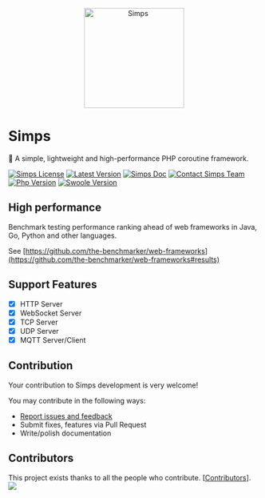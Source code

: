 <p align="center">
    <a href="https://simps.io" target="_blank">
        <img src="https://cdn.jsdelivr.net/gh/sy-records/staticfile@master/images/simps.png" alt="Simps" height="200px" />
    </a>
</p>

# Simps

🚀 A simple, lightweight and high-performance PHP coroutine framework.

[![Simps License](https://img.shields.io/packagist/l/simple-swoole/simps?color=blue)](https://github.com/simple-swoole/simps/blob/master/LICENSE)
[![Latest Version](https://img.shields.io/packagist/v/simple-swoole/simps.svg)](https://packagist.org/packages/simple-swoole/simps)
[![Simps Doc](https://img.shields.io/badge/docs-passing-blue.svg)](https://doc.simps.io)
[![Contact Simps Team](https://img.shields.io/badge/contact-@SimpsTeam-blue.svg?style=flat)](mailto:team@simps.io)
[![Php Version](https://img.shields.io/badge/php-%3E=7.1-brightgreen.svg)](https://www.php.net)
[![Swoole Version](https://img.shields.io/badge/swoole-%3E=4.4.0-brightgreen.svg)](https://github.com/swoole/swoole-src)

## High performance

Benchmark testing performance ranking ahead of web frameworks in Java, Go, Python and other languages.

See [https://github.com/the-benchmarker/web-frameworks](https://github.com/the-benchmarker/web-frameworks#results)

## Support Features

* [x] HTTP Server
* [x] WebSocket Server
* [x] TCP Server
* [x] UDP Server
* [x] MQTT Server/Client

## Contribution

Your contribution to Simps development is very welcome!

You may contribute in the following ways:

* [Report issues and feedback](https://github.com/simple-swoole/simps/issues)
* Submit fixes, features via Pull Request
* Write/polish documentation

## Contributors

This project exists thanks to all the people who contribute. [[Contributors](https://github.com/simple-swoole/simps/graphs/contributors)].
<a href="https://github.com/simple-swoole/simps/graphs/contributors"><img src="https://opencollective.com/simps/contributors.svg?width=890" /></a>
